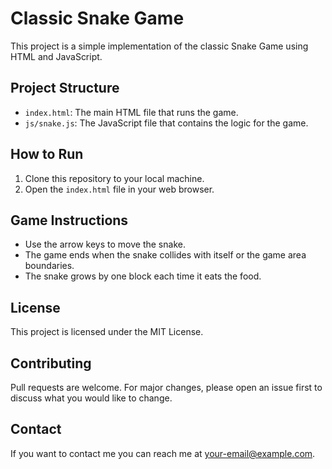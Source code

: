 # Classic Snake Game

This project is a simple implementation of the classic Snake Game using HTML and JavaScript.

## Project Structure

- `index.html`: The main HTML file that runs the game.
- `js/snake.js`: The JavaScript file that contains the logic for the game.

## How to Run

1. Clone this repository to your local machine.
2. Open the `index.html` file in your web browser.

## Game Instructions

- Use the arrow keys to move the snake.
- The game ends when the snake collides with itself or the game area boundaries.
- The snake grows by one block each time it eats the food.

## License

This project is licensed under the MIT License.

## Contributing

Pull requests are welcome. For major changes, please open an issue first to discuss what you would like to change.

## Contact

If you want to contact me you can reach me at <your-email@example.com>.